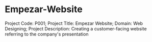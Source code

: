 # Empezar-Website
Project Code: P001; Project Title: Empezar Website; Domain: Web Designing; Project Description: Creating a customer-facing website referring to the company's presentation
